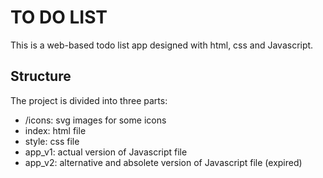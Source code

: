 # TO DO LIST

This is a web-based  todo list app designed with html, css and Javascript. 

## Structure
The project is divided into three parts:
- /icons: svg images for some icons
- index: html file
- style: css file
- app_v1: actual version of Javascript file 
- app_v2: alternative and absolete version of Javascript file (expired)

